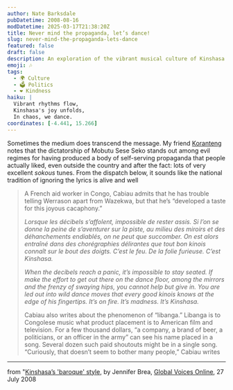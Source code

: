 ```yaml
---
author: Nate Barksdale
pubDatetime: 2008-08-16
modDatetime: 2025-03-17T21:38:20Z
title: Never mind the propaganda, let’s dance!
slug: never-mind-the-propaganda-lets-dance
featured: false
draft: false
description: An exploration of the vibrant musical culture of Kinshasa and the phenomenon of libanga in Congolese music.
emoji: 🎶
tags:
  - 🌍 Culture
  - 🗳️ Politics
  - ❤️ Kindness
haiku: |
  Vibrant rhythms flow,  
  Kinshasa's joy unfolds,  
  In chaos, we dance.
coordinates: [-4.441, 15.266]
---
```


Sometimes the medium does transcend the message. My friend [Koranteng](http://koranteng.blogspot.com/2005/04/strange-bedfellows-and-journalistic.html) notes that the dictatorship of Mobutu Sese Seko stands out among evil regimes for having produced a body of self-serving propaganda that people actually liked, even outside the country and after the fact: lots of very excellent _sokous_ tunes. From the dispatch below, it sounds like the national tradition of ignoring the lyrics is alive and well

> A French aid worker in Congo, Cabiau admits that he has trouble telling Werrason apart from Wazekwa, but that he’s “developed a taste for this joyous cacaphony.”
>
> _Lorsque les décibels s’affolent, impossible de rester assis. Si l’on se donne la peine de s’aventurer sur la piste, au milieu des miroirs et des déhanchements endiablés, on ne peut que succomber. On est alors entraîné dans des chorégraphies délirantes que tout bon kinois connaît sur le bout des doigts. C’est le feu. De la folie furieuse. C’est Kinshasa._
>
> _When the decibels reach a panic, it’s impossible to stay seated. If make the effort to get out there on the dance floor, among the mirrors and the frenzy of swaying hips, you cannot help but give in. You are led out into wild dance moves that every good kinois knows at the edge of his fingertips. It’s on fire. It’s madness. It’s Kinshasa._
>
> Cabiau also writes about the phenomenon of “libanga.” Libanga is to Congolese music what product placement is to American film and television. For a few thousand dollars, “a company, a brand of beer, a politicians, or an officer in the army” can see his name placed in a song. Several dozen such paid shoutouts might be in a single song. “Curiously, that doesn’t seem to bother many people,” Cabiau writes

---

from "[Kinshasa’s 'baroque' style](http://globalvoicesonline.org/2008/07/27/kinshasas-baroque-style/), by Jennifer Brea, [Global Voices Online](http://globalvoicesonline.org/), 27 July 2008
